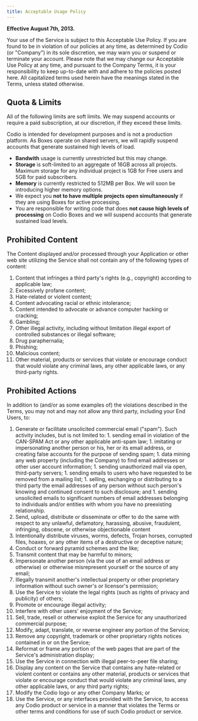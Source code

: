```yaml
---
title: Acceptable Usage Policy
---
```



**Effective August 7th, 2013.**

Your use of the Service is subject to this Acceptable Use Policy. If you are found to be in violation of our policies at any time, as determined by Codio (or "Company") in its sole discretion, we may warn you or suspend or terminate your account. Please note that we may change our Acceptable Use Policy at any time, and pursuant to the Company Terms, it is your responsibility to keep up-to-date with and adhere to the policies posted here. All capitalized terms used herein have the meanings stated in the Terms, unless stated otherwise.

## Quota & Limits

All of the following limits are soft limits. We may suspend accounts or require a paid subscription, at our discretion, if they exceed these limits.

Codio is intended for development purposes and is not a production platform. As Boxes operate on shared servers, we will rapidly suspend accounts that generate sustained high levels of load.

- **Bandwith** usage is currently unrestricted but this may change.
- **Storage** is soft-limited to an aggregate of 16GB across all projects. Maximum storage for any individual project is 1GB for Free users and 5GB for paid subscribers.
- **Memory** is currently restricted to 512MB per Box. We will soon be introducing higher memory options.
- We expect you **not to have multiple projects open simultaneously** if they are using Boxes for active processing.
- You are responsible for writing code that does **not cause high levels of processing** on Codio Boxes and we will suspend accounts that generate sustained load levels.


## Prohibited Content

The Content displayed and/or processed through your Application or other web site utilizing the Service shall not contain any of the following types of content:

  1. Content that infringes a third party&#39;s rights (e.g., copyright) according to applicable law;
  2. Excessively profane content;
  3. Hate-related or violent content;
  4. Content advocating racial or ethnic intolerance;
  5. Content intended to advocate or advance computer hacking or cracking;
  6. Gambling;
  7. Other illegal activity, including without limitation illegal export of controlled substances or illegal software;
  8. Drug paraphernalia;
  9. Phishing;
  10. Malicious content;
  11. Other material, products or services that violate or encourage conduct that would violate any criminal laws, any other applicable laws, or any third-party rights.

## Prohibited Actions

In addition to (and/or as some examples of) the violations described in the Terms, you may not and may not allow any third party, including your End Users, to:

  1. Generate or facilitate unsolicited commercial email ("spam"). Such activity includes, but is not limited to:
    1. sending email in violation of the CAN-SPAM Act or any other applicable anti-spam law;
    1. imitating or impersonating another person or his, her or its email address, or creating false accounts for the purpose of sending spam;
    1. data mining any web property (including the Company) to find email addresses or other user account information;
    1. sending unauthorized mail via open, third-party servers;
    1. sending emails to users who have requested to be removed from a mailing list;
    1. selling, exchanging or distributing to a third party the email addresses of any person without such person&#39;s knowing and continued consent to such disclosure; and
    1. sending unsolicited emails to significant numbers of email addresses belonging to individuals and/or entities with whom you have no preexisting relationship.
  2. Send, upload, distribute or disseminate or offer to do the same with respect to any unlawful, defamatory, harassing, abusive, fraudulent, infringing, obscene, or otherwise objectionable content
  2. Intentionally distribute viruses, worms, defects, Trojan horses, corrupted files, hoaxes, or any other items of a destructive or deceptive nature;
  2. Conduct or forward pyramid schemes and the like;
  2. Transmit content that may be harmful to minors;
  2. Impersonate another person (via the use of an email address or otherwise) or otherwise misrepresent yourself or the source of any email;
  2. Illegally transmit another&#39;s intellectual property or other proprietary information without such owner&#39;s or licensor&#39;s permission;
  2. Use the Service to violate the legal rights (such as rights of privacy and publicity) of others;
  2. Promote or encourage illegal activity;
  2. Interfere with other users&#39; enjoyment of the Service;
  2. Sell, trade, resell or otherwise exploit the Service for any unauthorized commercial purpose;
  2. Modify, adapt, translate, or reverse engineer any portion of the Service;
  2. Remove any copyright, trademark or other proprietary rights notices contained in or on the Service;
  2. Reformat or frame any portion of the web pages that are part of the Service&#39;s administration display;
  2. Use the Service in connection with illegal peer-to-peer file sharing;
  2. Display any content on the Service that contains any hate-related or violent content or contains any other material, products or services that violate or encourage conduct that would violate any criminal laws, any other applicable laws, or any third party rights;
  2. Modify the Codio logo or any other Company Marks; or
  2. Use the Service, or any interfaces provided with the Service, to access any Codio product or service in a manner that violates the Terms or other terms and conditions for use of such Codio product or service.
